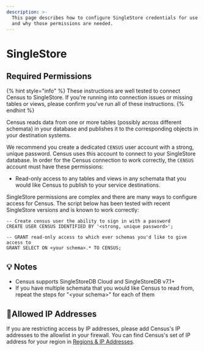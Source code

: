 ```yaml
---
description: >-
  This page describes how to configure SingleStore credentials for use by Census
  and why those permissions are needed.
---
```


# SingleStore

## Required Permissions <a href="#required-permissions" id="required-permissions"></a>

{% hint style="info" %}
These instructions are well tested to connect Census to SingleStore. If you're running into connection issues or missing tables or views, please confirm you've run all of these instructions.
{% endhint %}

Census reads data from one or more tables (possibly across different schemata) in your database and publishes it to the corresponding objects in your destination systems.

We recommend you create a dedicated `CENSUS` user account with a strong, unique password. Census uses this account to connect to your SingleStore database. In order for the Census connection to work correctly, the `CENSUS` account must have these permissions:

* Read-only access to any tables and views in any schemata that you would like Census to publish to your service destinations.

SingleStore permissions are complex and there are many ways to configure access for Census. The script below has been tested with recent SingleStore versions and is known to work correctly:

```
-- Create census user the ability to sign in with a password
CREATE USER CENSUS IDENTIFIED BY '<strong, unique password>';

-- GRANT read-only access to which ever schemas you'd like to give access to
GRANT SELECT ON <your schema>.* TO CENSUS;
```

## 💡 Notes <a href="#notes" id="notes"></a>

* Census supports SingleStoreDB Cloud and SingleStoreDB v7.1+
* If you have multiple schemata that you would like Census to read from, repeat the steps for "\<your schema>" for each of them

## 🚦Allowed IP Addresses <a href="#allowed-ip-addresses" id="allowed-ip-addresses"></a>

If you are restricting access by IP addresses, please add Census's IP addresses to the allowlist in your firewall. You can find Census's set of IP address for your region in [Regions & IP Addresses](../basics/security-and-privacy/regions-and-ip-addresses.md#ip-addresses).
